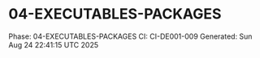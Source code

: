 # 04-EXECUTABLES-PACKAGES
Phase: 04-EXECUTABLES-PACKAGES
CI: CI-DE001-009
Generated: Sun Aug 24 22:41:15 UTC 2025
